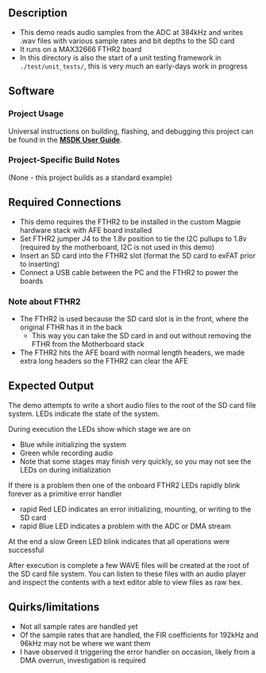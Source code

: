 ## Description

- This demo reads audio samples from the ADC at 384kHz and writes .wav files with various sample rates and bit depths to the SD card
- It runs on a MAX32666 FTHR2 board
- In this directory is also the start of a unit testing framework in `./test/unit_tests/`, this is very much an early-days work in progress

## Software

### Project Usage

Universal instructions on building, flashing, and debugging this project can be found in the **[MSDK User Guide](https://analogdevicesinc.github.io/msdk/USERGUIDE/)**.

### Project-Specific Build Notes

(None - this project builds as a standard example)

## Required Connections

- This demo requires the FTHR2 to be installed in the custom Magpie hardware stack with AFE board installed
- Set FTHR2 jumper J4 to the 1.8v position to tie the I2C pullups to 1.8v (required by the motherboard, I2C is not used in this demo)
- Insert an SD card into the FTHR2 slot (format the SD card to exFAT prior to inserting)
- Connect a USB cable between the PC and the FTHR2 to power the boards

### Note about FTHR2
- The FTHR2 is used because the SD card slot is in the front, where the original FTHR has it in the back
    - This way you can take the SD card in and out without removing the FTHR from the Motherboard stack
- The FTHR2 hits the AFE board with normal length headers, we made extra long headers so the FTHR2 can clear the AFE

## Expected Output

The demo attempts to write a short audio files to the root of the SD card file system. LEDs indicate the state of the system.

During execution the LEDs show which stage we are on

- Blue while initializing the system
- Green while recording audio
- Note that some stages may finish very quickly, so you may not see the LEDs on during initialization

If there is a problem then one of the onboard FTHR2 LEDs rapidly blink forever as a primitive error handler

- rapid Red LED indicates an error initializing, mounting, or writing to the SD card
- rapid Blue LED indicates a problem with the ADC or DMA stream


At the end a slow Green LED blink indicates that all operations were successful

After execution is complete a few WAVE files will be created at the root of the SD card file system. You can listen to these
files with an audio player and inspect the contents with a text editor able to view files as raw hex.

## Quirks/limitations
- Not all sample rates are handled yet
- Of the sample rates that are handled, the FIR coefficients for 192kHz and 96kHz may not be where we want them
- I have observed it triggering the error handler on occasion, likely from a DMA overrun, investigation is required
